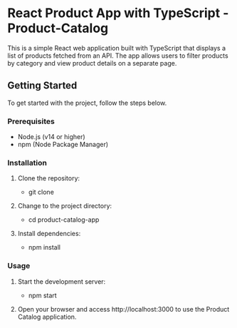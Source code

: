 # React Product App with TypeScript - Product-Catalog

This is a simple React web application built with TypeScript that displays a list of products fetched from an API. The app allows users to filter products by category and view product details on a separate page.

## Getting Started

To get started with the project, follow the steps below.

### Prerequisites

- Node.js (v14 or higher)
- npm (Node Package Manager)

### Installation

1. Clone the repository:
   - git clone 

2. Change to the project directory:
   - cd product-catalog-app

3. Install dependencies:
    - npm install

### Usage
1. Start the development server:
   - npm start

2. Open your browser and access http://localhost:3000 to use the Product Catalog application. 